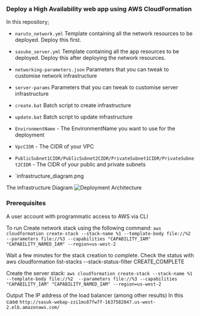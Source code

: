 ### Deploy a High Availability web app using AWS CloudFormation

In this repository;
* `naruto_network.yml`
Template containing all the network resources to be deployed. Deploy this first.

* `sasuke_server.yml`
Template containing all the app resources to be deployed. Deploy this after deploying the network resources.

* `networking-parameters.json`
Parameters that you can tweak to customise network infrastructure

* `server-params`
Parameters that you can tweak to customise server infrastructure

* `create.bat`
Batch script to create infrastructure

* `update.bat`
Batch script to update infrastructure

* `EnvironmentName` - The EnvironmentName you want to use for the deployment
* `VpcCIDR` - The CIDR of your VPC
* `PublicSubnet1CIDR/PublicSubnet2CIDR/PrivateSubnet1CIDR/PrivateSubnet2CIDR` - The CIDR of your public and private subnets
* `infrastructure_diagram.png

The infrastructure Diagram
![Deployment  Architecture](https://user-images.githubusercontent.com/108627847/181870217-e165c290-7c72-4f0c-ab38-addc8a76d92a.jpeg)

### Prerequisites
A user account with programmatic access to AWS via CLI

To run
Create network stack using the following command:
`aws cloudformation create-stack --stack-name %1 --template-body file://%2  --parameters file://%3 --capabilities "CAPABILITY_IAM" "CAPABILITY_NAMED_IAM" --region=us-west-2`

Wait a few minutes for the stack creation to complete. Check the status with aws cloudformation list-stacks --stack-status-filter CREATE_COMPLETE

Create the server stack:
`aws cloudformation create-stack --stack-name %1 --template-body file://%2  --parameters file://%3 --capabilities "CAPABILITY_IAM" "CAPABILITY_NAMED_IAM" --region=us-west-2`

Output
The IP address of the load balancer (among other results)
In this case `http://sasuk-webap-zzi1ms87fw7f-1637582047.us-west-2.elb.amazonaws.com/`
